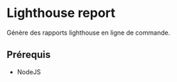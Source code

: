 # Lighthouse report 
Génère des rapports lighthouse en ligne de commande. 


## Prérequis
- NodeJS

